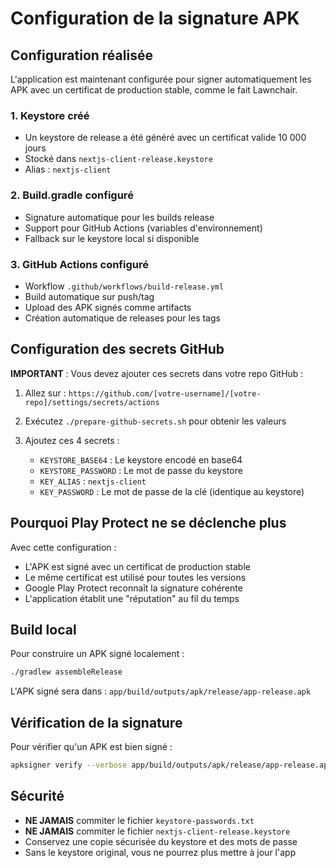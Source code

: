 # Configuration de la signature APK

## Configuration réalisée

L'application est maintenant configurée pour signer automatiquement les APK avec un certificat de production stable, comme le fait Lawnchair.

### 1. Keystore créé
- Un keystore de release a été généré avec un certificat valide 10 000 jours
- Stocké dans `nextjs-client-release.keystore`
- Alias : `nextjs-client`

### 2. Build.gradle configuré
- Signature automatique pour les builds release
- Support pour GitHub Actions (variables d'environnement)
- Fallback sur le keystore local si disponible

### 3. GitHub Actions configuré
- Workflow `.github/workflows/build-release.yml`
- Build automatique sur push/tag
- Upload des APK signés comme artifacts
- Création automatique de releases pour les tags

## Configuration des secrets GitHub

**IMPORTANT** : Vous devez ajouter ces secrets dans votre repo GitHub :

1. Allez sur : `https://github.com/[votre-username]/[votre-repo]/settings/secrets/actions`

2. Exécutez `./prepare-github-secrets.sh` pour obtenir les valeurs

3. Ajoutez ces 4 secrets :
   - `KEYSTORE_BASE64` : Le keystore encodé en base64
   - `KEYSTORE_PASSWORD` : Le mot de passe du keystore
   - `KEY_ALIAS` : `nextjs-client`
   - `KEY_PASSWORD` : Le mot de passe de la clé (identique au keystore)

## Pourquoi Play Protect ne se déclenche plus

Avec cette configuration :
- L'APK est signé avec un certificat de production stable
- Le même certificat est utilisé pour toutes les versions
- Google Play Protect reconnaît la signature cohérente
- L'application établit une "réputation" au fil du temps

## Build local

Pour construire un APK signé localement :
```bash
./gradlew assembleRelease
```

L'APK signé sera dans : `app/build/outputs/apk/release/app-release.apk`

## Vérification de la signature

Pour vérifier qu'un APK est bien signé :
```bash
apksigner verify --verbose app/build/outputs/apk/release/app-release.apk
```

## Sécurité

- **NE JAMAIS** commiter le fichier `keystore-passwords.txt`
- **NE JAMAIS** commiter le fichier `nextjs-client-release.keystore` 
- Conservez une copie sécurisée du keystore et des mots de passe
- Sans le keystore original, vous ne pourrez plus mettre à jour l'app